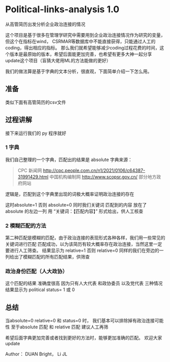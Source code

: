 # Political-links-analysis 1.0
从高管简历出发分析企业政治连接的情况

这个项目是基于很多在管理学研究中需要用到企业政治连接情况作为研究的变量，但这个在指标在wind， CSRMAR等数据库中不能直接获得，只能通过人工的coding，得出相应的指标。
那么我们就希望能够减少coding过程花费的时间，这个版本是最原始的版本，希望后面能更加完善，也希望有更多大神一起分享 update这个项目（盲猜大佬用ML的方法能做的更好）

我们的做法算是基于字典的文本分析，很直观，下面简单介绍一下怎么用。

## 准备
类似下面有高管简历的csv文件

## 过程讲解

接下来运行我们的 py 程序就好

### 1 字典
我们自己整理的一个字典，匹配出的结果是 absolute
字典来源：
> CPC 新闻网 http://cpc.people.com.cn/n1/2021/0106/c64387-31991429.html
> 中国机构编制网 http://www.scopsr.gov.cn/
> 部分地方政府网站

逻辑是，匹配到这个字典里出现的词极大概率证明政治连接的存在

这时absolute=1  否则 absolute=0
同时我们关键词 匹配到的内容 放在了 absolute 的左边一列 用 “关键词：【匹配内容】” 形式给出，供人工核查

### 2 模糊匹配的方法

第二种匹配是模糊的匹配，由于政治连接的表现形式各种各样，我们用一些常见的关键词进行匹配
匹配成功，以为该简历有较大概率存在政治连接，当然这里一定要进行人工筛查。
结果显示为 relative=1 否则 relative=0
同样的我们在旁边的一列给出了模糊匹配的所有匹配结果，供筛查




### 政治身份匹配（人大政协）
这个匹配的结果 准确度很高 因为只有人大代表 和政协委员 以及党代表 三种情况
结果显示为 political status= 1 或 0

## 总结
当absolute=0  relative=0 和 status=0 时， 我们基本可以排除掉有政治连接可能性 
至于absolute 匹配 和 relative 匹配 建议人工再筛

希望后面字典更加完善或者找到更好的方法时，能够更加准确的匹配。 欢迎大家update

Author： DUAN Bright， Li JL

